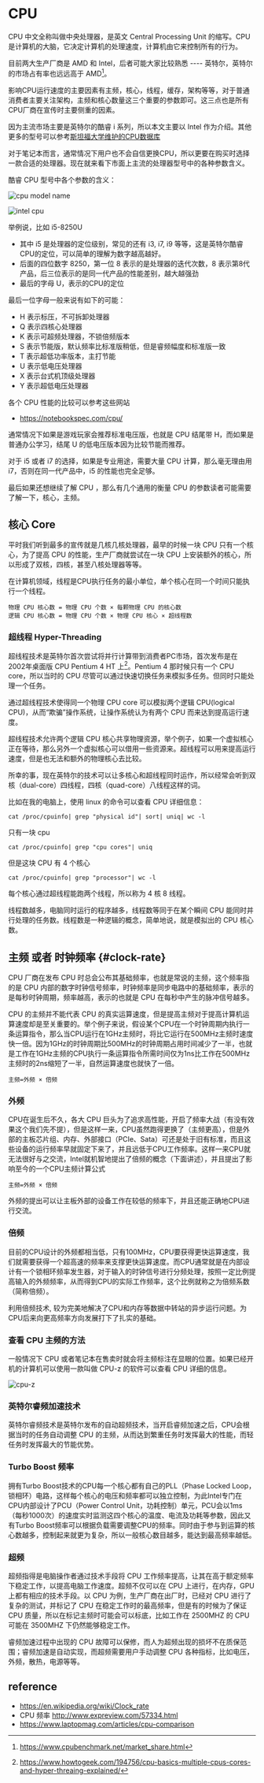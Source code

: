 # CPU
CPU 中文全称叫做中央处理器，是英文 Central Processing Unit 的缩写。CPU 是计算机的大脑，它决定计算机的处理速度，计算机由它来控制所有的行为。

目前两大生产厂商是 AMD 和 Intel，后者可能大家比较熟悉 ---- 英特尔，英特尔的市场占有率也远远高于 AMD[^1]。

影响CPU运行速度的主要因素有主频，核心，线程，缓存，架构等等，对于普通消费者主要关注架构，主频和核心数量这三个重要的参数即可。这三点也是所有CPU厂商在宣传时主要侧重的因素。

因为主流市场主要是英特尔的酷睿 i 系列，所以本文主要以 Intel 作为介绍。其他更多的型号可以参考[斯坦福大学维护的CPU数据库](http://cpudb.stanford.edu/)

对于笔记本而言，通常情况下用户也不会自信更换CPU，所以更要在购买时选择一款合适的处理器。现在就来看下市面上主流的处理器型号中的各种参数含义。

酷睿 CPU 型号中各个参数的含义：

![cpu model name](../imgs/cpu-model-name.png)

![intel cpu](../imgs/Intel-processor-naming-scheme.gif)

举例说，比如 i5-8250U

- 其中 i5 是处理器的定位级别，常见的还有 i3, i7, i9 等等，这是英特尔酷睿CPU的定位，可以简单的理解为数字越高越好。
- 后面的四位数字 8250，第一位 8 表示的是处理器的迭代次数，8 表示第8代产品，后三位表示的是同一代产品的性能差别，越大越强劲
- 最后的字母 U，表示的CPU的定位

最后一位字母一般来说有如下的可能：

- H 表示标压，不可拆卸处理器
- Q 表示四核心处理器
- K 表示可超频处理器，不锁倍频版本
- S 表示节能版，默认频率比标准版稍低，但是睿频幅度和标准版一致
- T 表示超低功率版本，主打节能
- U 表示低电压处理器
- X 表示台式机顶级处理器
- Y 表示超低电压处理器

各个 CPU 性能的比较可以参考这些网站

- <https://notebookspec.com/cpu/>

通常情况下如果是游戏玩家会推荐标准电压版，也就是 CPU 结尾带 H，而如果是普通办公学习，结尾 U 的低电压版本因为比较节能而推荐。

对于 i5 或者 i7 的选择，如果是专业用途，需要大量 CPU 计算，那么毫无理由用 i7，否则在同一代产品中，i5 的性能也完全足够。

最后如果还想继续了解 CPU ，那么有几个通用的衡量 CPU 的参数读者可能需要了解一下，核心，主频。

## 核心 Core
平时我们听到最多的宣传就是几核几核处理器，最早的时候一块 CPU 只有一个核心，为了提高 CPU 的性能，生产厂商就尝试在一块 CPU 上安装额外的核心，所以形成了双核，四核，甚至八核处理器等等。

在计算机领域，线程是CPU执行任务的最小单位，单个核心在同一个时间只能执行一个线程。

    物理 CPU 核心数 = 物理 CPU 个数 × 每颗物理 CPU 的核心数
    逻辑 CPU 核心数 = 物理 CPU 个数 × 物理 CPU 核心 × 超线程数
    
### 超线程 Hyper-Threading
超线程技术是英特尔首次尝试将并行计算带到消费者PC市场，首次发布是在 2002年桌面版 CPU Pentium 4 HT 上[^2]。Pentium 4 那时候只有一个 CPU core，所以当时的 CPU 尽管可以通过快速切换任务来模拟多任务。但同时只能处理一个任务。


通过超线程技术使得同一个物理 CPU core 可以模拟两个逻辑 CPU(logical CPU)，从而“欺骗”操作系统，让操作系统认为有两个 CPU 而来达到提高运行速度。

超线程技术允许两个逻辑 CPU 核心共享物理资源，举个例子，如果一个虚拟核心正在等待，那么另外一个虚拟核心可以借用一些资源来。超线程可以用来提高运行速度，但是也无法和额外的物理核心去比较。
    
所幸的事，现在英特尔的技术可以让多核心和超线程同时运作，所以经常会听到双核（dual-core）四线程，四核（quad-core）八线程这样的词。

比如在我的电脑上，使用 linux 的命令可以查看 CPU 详细信息：

    cat /proc/cpuinfo| grep "physical id"| sort| uniq| wc -l
    
只有一块 cpu

    cat /proc/cpuinfo| grep "cpu cores"| uniq
    
但是这块 CPU 有 4 个核心

    cat /proc/cpuinfo| grep "processor"| wc -l
    
每个核心通过超线程能跑两个线程，所以称为 4 核 8 线程。    

线程数越多，电脑同时运行的程序越多，线程数等同于在某个瞬间 CPU 能同时并行处理的任务数。线程数是一种逻辑的概念，简单地说，就是模拟出的 CPU 核心数。


## 主频 或者 时钟频率 {#clock-rate}
CPU 厂商在发布 CPU 时总会公布其基础频率，也就是常说的主频，这个频率指的是 CPU 内部的数字时钟信号频率，时钟频率是同步电路中的基础频率，表示的是每秒时钟周期，频率越高，表示的也就是 CPU 在每秒中产生的脉冲信号越多。

CPU 的主频并不能代表 CPU 的真实运算速度，但是提高主频对于提高计算机运算速度却是至关重要的。举个例子来说，假设某个CPU在一个时钟周期内执行一条运算指令，那么当CPU运行在1GHz主频时，将比它运行在500MHz主频时速度快一倍。因为1GHz的时钟周期比500MHz的时钟周期占用时间减少了一半，也就是工作在1GHz主频的CPU执行一条运算指令所需时间仅为1ns比工作在500MHz主频时的2ns缩短了一半，自然运算速度也就快了一倍。

    主频=外频 × 倍频

### 外频
CPU在诞生后不久，各大 CPU 巨头为了追求高性能，开启了频率大战（有没有效果这个我们先不提），但是这样一来，CPU虽然跑得更换了（主频更高），但是外部的主板芯片组、内存、外部接口（PCIe、Sata）可还是处于旧有标准，而且这些设备的运行频率早就固定下来了，并且远低于CPU工作频率。这样一来CPU就无法很好与之交流，Intel就机智地提出了倍频的概念（下面讲述），并且提出了影响至今的一个CPU主频计算公式

    主频=外频 × 倍频
    
外频的提出可以让主板外部的设备工作在较低的频率下，并且还能正确地CPU进行交流。

### 倍频
    
目前的CPU设计的外频都相当低，只有100MHz，CPU要获得更快运算速度，我们就需要获得一个超高速的频率来支撑更快运算速度。而CPU通常就是在内部设计有一个锁相环频率发生器，对于输入的时钟信号进行分频处理，按照一定比例提高输入的外频频率，从而得到CPU的实际工作频率，这个比例就称之为倍频系数（简称倍频）。
    
利用倍频技术, 较为完美地解决了CPU和内存等数据中转站的异步运行问题。为CPU后来向更高频率方向发展打下了扎实的基础。 
    

### 查看 CPU 主频的方法
一般情况下 CPU 或者笔记本在售卖时就会将主频标注在显眼的位置。如果已经开机的计算机可以使用一款叫做 CPU-z 的软件可以查看 CPU 详细的信息。

![cpu-z](../imgs/cpu-z.png)

### 英特尔睿频加速技术
英特尔睿频技术是英特尔发布的自动超频技术，当开启睿频加速之后，CPU会根据当时的任务自动调整 CPU 的主频，从而达到繁重任务时发挥最大的性能，而轻任务时发挥最大的节能优势。


### Turbo Boost 频率
拥有Turbo Boost技术的CPU每一个核心都有自己的PLL（Phase Locked Loop，锁相环）电路，这样每个核心的电压和频率都可以独立控制，为此Intel专门在CPU内部设计了PCU（Power Control Unit，功耗控制）单元，PCU会以1ms（每秒1000次）的速度实时监测这四个核心的温度、电流及功耗等参数，因此又有Turbo Boost频率可以根据负载需要调整CPU的频率。同时由于参与到运算的核心数越多，控制起来就更为复杂，所以一般核心数目越多，能达到最高频率越低。


### 超频
超频指得是电脑操作者通过技术手段将 CPU 工作频率提高，让其在高于额定频率下稳定工作，以提高电脑工作速度。超频不仅可以在 CPU 上进行，在内存，GPU上都有相应的技术手段。以 CPU 为例，生产厂商在出厂时，已经对 CPU 进行了复杂的测试，并标记了 CPU 在稳定工作时的最高频率，但是有的时候为了保证 CPU 质量，所以在标记主频时可能会可以标底，比如工作在 2500MHZ 的 CPU 可能在 3500MHZ 下仍然能够稳定工作。

睿频加速过程中出现的 CPU 故障可以保修，而人为超频出现的损坏不在质保范围；睿频加速是自动实现，而超频需要用户手动调整 CPU 各种指标，比如电压，外频，散热，电源等等。

## reference

- <https://en.wikipedia.org/wiki/Clock_rate>
- CPU 频率 <http://www.expreview.com/57334.html>
- <https://www.laptopmag.com/articles/cpu-comparison>


[^1]: https://www.cpubenchmark.net/market_share.html
[^2]: https://www.howtogeek.com/194756/cpu-basics-multiple-cpus-cores-and-hyper-threaing-explained/
